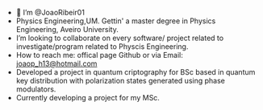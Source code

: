 - 👋 I’m @JoaoRibeir01
- Physics Engineering,UM. Gettin' a master degree in Physics Engineering, Aveiro University. 
- I’m looking to collaborate on every software/ project related to investigate/program related to Physcis Engineering.
- How to reach me: offical page Github or via Email: joaop_h13@hotmail.com
- Developed a project in quantum criptography for BSc based in quantum key distribution with polarization states generated using phase modulators.
- Currently developing a project for my MSc.

<!---
JoaoRibeir01/JoaoRibeir01 is a ✨ special ✨ repository because its `README.md` (this file) appears on your GitHub profile.
You can click the Preview link to take a look at your changes.
--->
